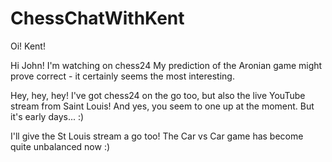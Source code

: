 # ChessChatWithKent

Oi! Kent!

Hi John!
I'm watching on chess24
My prediction of the Aronian game might prove correct - it certainly seems the most interesting.

Hey, hey, hey! I've got chess24 on the go too, but also the live YouTube stream from Saint Louis! And yes, you seem to one up at the moment. But it's early days... :)

I'll give the St Louis stream a go too! The Car vs Car game has become quite unbalanced now :)
